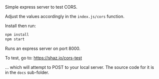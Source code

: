 Simple express server to test CORS.

Adjust the values accordingly in the `index.js/cors` function.


Install then run:
```bash
npm install
npm start
```

Runs an express server on port 8000.


To test, go to:
https://shaz.io/cors-test

... which will attempt to POST to your local server. The source code for it is in the `docs` sub-folder.


